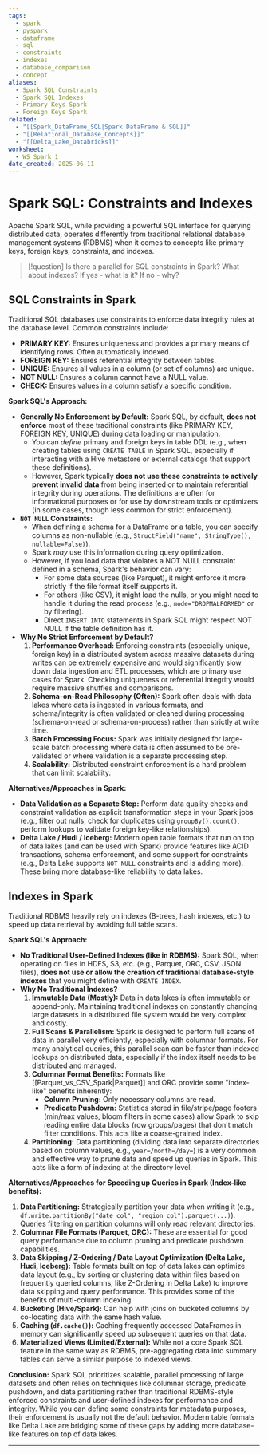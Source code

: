 ```yaml
---
tags:
  - spark
  - pyspark
  - dataframe
  - sql
  - constraints
  - indexes
  - database_comparison
  - concept
aliases:
  - Spark SQL Constraints
  - Spark SQL Indexes
  - Primary Keys Spark
  - Foreign Keys Spark
related:
  - "[[Spark_DataFrame_SQL|Spark DataFrame & SQL]]"
  - "[[Relational_Database_Concepts]]"
  - "[[Delta_Lake_Databricks]]"
worksheet:
  - WS_Spark_1
date_created: 2025-06-11
---
```

# Spark SQL: Constraints and Indexes

Apache Spark SQL, while providing a powerful SQL interface for querying distributed data, operates differently from traditional relational database management systems (RDBMS) when it comes to concepts like primary keys, foreign keys, constraints, and indexes.

>[!question] Is there a parallel for SQL constraints in Spark? What about indexes? If yes - what is it? If no - why?

## SQL Constraints in Spark
Traditional SQL databases use constraints to enforce data integrity rules at the database level. Common constraints include:
-   **PRIMARY KEY:** Ensures uniqueness and provides a primary means of identifying rows. Often automatically indexed.
-   **FOREIGN KEY:** Ensures referential integrity between tables.
-   **UNIQUE:** Ensures all values in a column (or set of columns) are unique.
-   **NOT NULL:** Ensures a column cannot have a NULL value.
-   **CHECK:** Ensures values in a column satisfy a specific condition.

**Spark SQL's Approach:**
-   **Generally No Enforcement by Default:** Spark SQL, by default, **does not enforce** most of these traditional constraints (like PRIMARY KEY, FOREIGN KEY, UNIQUE) during data loading or manipulation.
    -   You can *define* primary and foreign keys in table DDL (e.g., when creating tables using `CREATE TABLE` in Spark SQL, especially if interacting with a Hive metastore or external catalogs that support these definitions).
    -   However, Spark typically **does not use these constraints to actively prevent invalid data** from being inserted or to maintain referential integrity during operations. The definitions are often for informational purposes or for use by downstream tools or optimizers (in some cases, though less common for strict enforcement).
-   **`NOT NULL` Constraints:**
    -   When defining a schema for a DataFrame or a table, you can specify columns as non-nullable (e.g., `StructField("name", StringType(), nullable=False)`).
    -   Spark *may* use this information during query optimization.
    -   However, if you load data that violates a NOT NULL constraint defined in a schema, Spark's behavior can vary:
        -   For some data sources (like Parquet), it might enforce it more strictly if the file format itself supports it.
        -   For others (like CSV), it might load the nulls, or you might need to handle it during the read process (e.g., `mode="DROPMALFORMED"` or by filtering).
        -   Direct `INSERT INTO` statements in Spark SQL might respect NOT NULL if the table definition has it.
-   **Why No Strict Enforcement by Default?**
    1.  **Performance Overhead:** Enforcing constraints (especially unique, foreign key) in a distributed system across massive datasets during writes can be extremely expensive and would significantly slow down data ingestion and ETL processes, which are primary use cases for Spark. Checking uniqueness or referential integrity would require massive shuffles and comparisons.
    2.  **Schema-on-Read Philosophy (Often):** Spark often deals with data lakes where data is ingested in various formats, and schema/integrity is often validated or cleaned during processing (schema-on-read or schema-on-process) rather than strictly at write time.
    3.  **Batch Processing Focus:** Spark was initially designed for large-scale batch processing where data is often assumed to be pre-validated or where validation is a separate processing step.
    4.  **Scalability:** Distributed constraint enforcement is a hard problem that can limit scalability.

**Alternatives/Approaches in Spark:**
-   **Data Validation as a Separate Step:** Perform data quality checks and constraint validation as explicit transformation steps in your Spark jobs (e.g., filter out nulls, check for duplicates using `groupBy().count()`, perform lookups to validate foreign key-like relationships).
-   **Delta Lake / Hudi / Iceberg:** Modern open table formats that run on top of data lakes (and can be used with Spark) provide features like ACID transactions, schema enforcement, and some support for constraints (e.g., Delta Lake supports `NOT NULL` constraints and is adding more). These bring more database-like reliability to data lakes.

## Indexes in Spark
Traditional RDBMS heavily rely on indexes (B-trees, hash indexes, etc.) to speed up data retrieval by avoiding full table scans.

**Spark SQL's Approach:**
-   **No Traditional User-Defined Indexes (like in RDBMS):** Spark SQL, when operating on files in HDFS, S3, etc. (e.g., Parquet, ORC, CSV, JSON files), **does not use or allow the creation of traditional database-style indexes** that you might define with `CREATE INDEX`.
-   **Why No Traditional Indexes?**
    1.  **Immutable Data (Mostly):** Data in data lakes is often immutable or append-only. Maintaining traditional indexes on constantly changing large datasets in a distributed file system would be very complex and costly.
    2.  **Full Scans & Parallelism:** Spark is designed to perform full scans of data in parallel very efficiently, especially with columnar formats. For many analytical queries, this parallel scan can be faster than indexed lookups on distributed data, especially if the index itself needs to be distributed and managed.
    3.  **Columnar Format Benefits:** Formats like [[Parquet_vs_CSV_Spark|Parquet]] and ORC provide some "index-like" benefits inherently:
        -   **Column Pruning:** Only necessary columns are read.
        -   **Predicate Pushdown:** Statistics stored in file/stripe/page footers (min/max values, bloom filters in some cases) allow Spark to skip reading entire data blocks (row groups/pages) that don't match filter conditions. This acts like a coarse-grained index.
    4.  **Partitioning:** Data partitioning (dividing data into separate directories based on column values, e.g., `year=/month=/day=`) is a very common and effective way to prune data and speed up queries in Spark. This acts like a form of indexing at the directory level.

**Alternatives/Approaches for Speeding up Queries in Spark (Index-like benefits):**
1.  **Data Partitioning:** Strategically partition your data when writing it (e.g., `df.write.partitionBy("date_col", "region_col").parquet(...)`). Queries filtering on partition columns will only read relevant directories.
2.  **Columnar File Formats (Parquet, ORC):** These are essential for good query performance due to column pruning and predicate pushdown capabilities.
3.  **Data Skipping / Z-Ordering / Data Layout Optimization (Delta Lake, Hudi, Iceberg):** Table formats built on top of data lakes can optimize data layout (e.g., by sorting or clustering data within files based on frequently queried columns, like Z-Ordering in Delta Lake) to improve data skipping and query performance. This provides some of the benefits of multi-column indexing.
4.  **Bucketing (Hive/Spark):** Can help with joins on bucketed columns by co-locating data with the same hash value.
5.  **Caching (`df.cache()`):** Caching frequently accessed DataFrames in memory can significantly speed up subsequent queries on that data.
6.  **Materialized Views (Limited/External):** While not a core Spark SQL feature in the same way as RDBMS, pre-aggregating data into summary tables can serve a similar purpose to indexed views.

**Conclusion:**
Spark SQL prioritizes scalable, parallel processing of large datasets and often relies on techniques like columnar storage, predicate pushdown, and data partitioning rather than traditional RDBMS-style enforced constraints and user-defined indexes for performance and integrity. While you can define some constraints for metadata purposes, their enforcement is usually not the default behavior. Modern table formats like Delta Lake are bridging some of these gaps by adding more database-like features on top of data lakes.

---